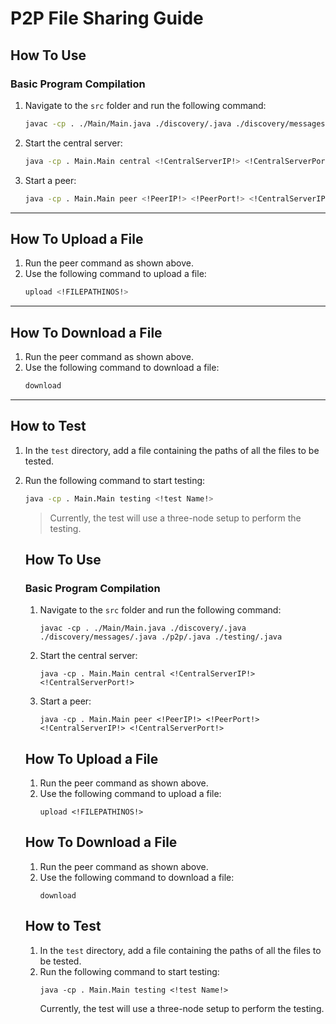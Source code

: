 # P2P File Sharing Guide

## How To Use

### Basic Program Compilation
1. Navigate to the `src` folder and run the following command:
   ```bash
   javac -cp . ./Main/Main.java ./discovery/.java ./discovery/messages/.java ./p2p/.java ./testing/.java
   ```
2. Start the central server:
   ```bash
   java -cp . Main.Main central <!CentralServerIP!> <!CentralServerPort!>
   ```
3. Start a peer:
   ```bash
   java -cp . Main.Main peer <!PeerIP!> <!PeerPort!> <!CentralServerIP!> <!CentralServerPort!>
   ```

---

## How To Upload a File
1. Run the peer command as shown above.
2. Use the following command to upload a file:
   ```bash
   upload <!FILEPATHINOS!>
   ```

---

## How To Download a File
1. Run the peer command as shown above.
2. Use the following command to download a file:
   ```bash
   download
   ```

---

## How to Test
1. In the `test` directory, add a file containing the paths of all the files to be tested.
2. Run the following command to start testing:
   ```bash
   java -cp . Main.Main testing <!test Name!>
   ```
   > Currently, the test will use a three-node setup to perform the testing.



    <div class="section">
        <h2>How To Use</h2>
        <h3>Basic Program Compilation</h3>
        <ol>
            <li>
                Navigate to the <code>src</code> folder and run the following command:
                <pre><code>javac -cp . ./Main/Main.java ./discovery/.java ./discovery/messages/.java ./p2p/.java ./testing/.java</code></pre>
            </li>
            <li>
                Start the central server:
                <pre><code>java -cp . Main.Main central &lt;!CentralServerIP!&gt; &lt;!CentralServerPort!&gt;</code></pre>
            </li>
            <li>
                Start a peer:
                <pre><code>java -cp . Main.Main peer &lt;!PeerIP!&gt; &lt;!PeerPort!&gt; &lt;!CentralServerIP!&gt; &lt;!CentralServerPort!&gt;</code></pre>
            </li>
        </ol>
    </div>

    <div class="section">
        <h2>How To Upload a File</h2>
        <ol>
            <li>Run the peer command as shown above.</li>
            <li>Use the following command to upload a file:
                <pre><code>upload &lt;!FILEPATHINOS!&gt;</code></pre>
            </li>
        </ol>
    </div>

    <div class="section">
        <h2>How To Download a File</h2>
        <ol>
            <li>Run the peer command as shown above.</li>
            <li>Use the following command to download a file:
                <pre><code>download</code></pre>
            </li>
        </ol>
    </div>

    <div class="section">
        <h2>How to Test</h2>
        <ol>
            <li>In the <code>test</code> directory, add a file containing the paths of all the files to be tested.</li>
            <li>Run the following command to start testing:
                <pre><code>java -cp . Main.Main testing &lt;!test Name!&gt;</code></pre>
                <p>Currently, the test will use a three-node setup to perform the testing.</p>
            </li>
        </ol>
    </div>
</body>
</html>
